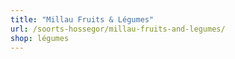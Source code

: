 ```yaml
---
title: "Millau Fruits & Légumes"
url: /soorts-hossegor/millau-fruits-and-legumes/
shop: légumes
---
```

